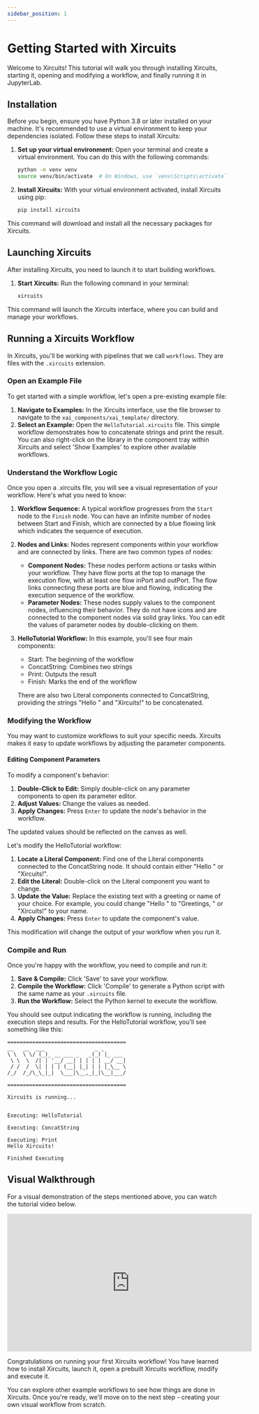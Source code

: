 ```yaml
---
sidebar_position: 1
---
```


# Getting Started with Xircuits

Welcome to Xircuits! This tutorial will walk you through installing Xircuits, starting it, opening and modifying a workflow, and finally running it in JupyterLab.

## Installation

Before you begin, ensure you have Python 3.8 or later installed on your machine. It's recommended to use a virtual environment to keep your dependencies isolated. Follow these steps to install Xircuits:

1. **Set up your virtual environment:** Open your terminal and create a virtual environment. You can do this with the following commands:

    ```bash
    python -m venv venv
    source venv/bin/activate  # On Windows, use `venv\Scripts\activate`
    ```

2. **Install Xircuits:** With your virtual environment activated, install Xircuits using pip:

    ```bash
    pip install xircuits
    ```

This command will download and install all the necessary packages for Xircuits.

## Launching Xircuits

After installing Xircuits, you need to launch it to start building workflows.

1. **Start Xircuits:** Run the following command in your terminal:

    ```bash
    xircuits
    ```

This command will launch the Xircuits interface, where you can build and manage your workflows.

## Running a Xircuits Workflow

In Xircuits, you'll be working with pipelines that we call `workflows`. They are files with the `.xircuits` extension. 

### Open an Example File

To get started with a simple workflow, let's open a pre-existing example file:

1. **Navigate to Examples:** In the Xircuits interface, use the file browser to navigate to the `xai_components/xai_template/` directory.
2. **Select an Example:** Open the `HelloTutorial.xircuits` file. This simple workflow demonstrates how to concatenate strings and print the result. You can also right-click on the library in the component tray within Xircuits and select 'Show Examples' to explore other available workflows.

### Understand the Workflow Logic

Once you open a .xircuits file, you will see a visual representation of your workflow. Here's what you need to know:

1. **Workflow Sequence:** A typical workflow progresses from the `Start` node to the `Finish` node. You can have an infinite number of nodes between Start and Finish, which are connected by a blue flowing link which indicates the sequence of execution.

2. **Nodes and Links:** Nodes represent components within your workflow and are connected by links. There are two common types of nodes:
    - **Component Nodes:** These nodes perform actions or tasks within your workflow. They have flow ports at the top to manage the execution flow, with at least one flow inPort and outPort. The flow links connecting these ports are blue and flowing, indicating the execution sequence of the workflow.
    - **Parameter Nodes:** These nodes supply values to the component nodes, influencing their behavior. They do not have icons and are connected to the component nodes via solid gray links. You can edit the values of parameter nodes by double-clicking on them.

3. **HelloTutorial Workflow:** In this example, you'll see four main components:
   - Start: The beginning of the workflow
   - ConcatString: Combines two strings
   - Print: Outputs the result
   - Finish: Marks the end of the workflow

   There are also two Literal components connected to ConcatString, providing the strings "Hello " and "Xircuits!" to be concatenated.

### Modifying the Workflow

You may want to customize workflows to suit your specific needs. Xircuits makes it easy to update workflows by adjusting the parameter components.

#### Editing Component Parameters

To modify a component's behavior:

1. **Double-Click to Edit:** Simply double-click on any parameter components to open its parameter editor.
2. **Adjust Values:** Change the values as needed.
3. **Apply Changes:** Press `Enter` to update the node's behavior in the workflow.

The updated values should be reflected on the canvas as well.

Let's modify the HelloTutorial workflow:

1. **Locate a Literal Component:** Find one of the Literal components connected to the ConcatString node. It should contain either "Hello " or "Xircuits!".
2. **Edit the Literal:** Double-click on the Literal component you want to change.
3. **Update the Value:** Replace the existing text with a greeting or name of your choice. For example, you could change "Hello " to "Greetings, " or "Xircuits!" to your name.
4. **Apply Changes:** Press `Enter` to update the component's value.

This modification will change the output of your workflow when you run it.

### Compile and Run

Once you're happy with the workflow, you need to compile and run it:

1. **Save & Compile:** Click 'Save' to save your workflow.
2. **Compile the Workflow:** Click 'Compile' to generate a Python script with the same name as your `.xircuits` file.
3. **Run the Workflow:** Select the Python kernel to execute the workflow.

You should see output indicating the workflow is running, including the execution steps and results. For the HelloTutorial workflow, you'll see something like this:

```plaintext
======================================
__   __  ___                _ _
\ \  \ \/ (_)_ __ ___ _   _(_) |_ ___
 \ \  \  /| | '__/ __| | | | | __/ __|
 / /  /  \| | | | (__| |_| | | |_\__ \
/_/  /_/\_\_|_|  \___|\__,_|_|\__|___/

======================================

Xircuits is running...


Executing: HelloTutorial

Executing: ConcatString

Executing: Print
Hello Xircuits!

Finished Executing
```

## Visual Walkthrough
For a visual demonstration of the steps mentioned above, you can watch the tutorial video below. 

<div className="iframe-container">
    <iframe width="560" height="315" src="https://www.youtube.com/embed/Hs_ZX7-VcGM?si=-1L1zz6qWEzwh9Bf" title="YouTube video player" frameborder="0" allow="accelerometer; autoplay; clipboard-write; encrypted-media; gyroscope; picture-in-picture; web-share" referrerpolicy="strict-origin-when-cross-origin" fullscreen allow="fullscreen;"></iframe>
</div>

Congratulations on running your first Xircuits workflow! You have learned how to install Xircuits, launch it, open a prebuilt Xircuits workflow, modify and execute it.

You can explore other example workflows to see how things are done in Xircuits. Once you're ready, we'll move on to the next step - creating your own visual workflow from scratch.